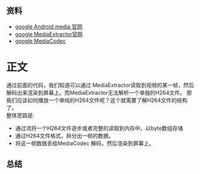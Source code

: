 ## 资料
* [google Android media 官网](https://developer.android.com/reference/android/media/package-summary)
* [google MediaExtractor官网](https://developer.android.com/reference/android/media/MediaExtractor)
* [google MediaCodec ](https://developer.android.com/reference/android/media/MediaCodec)
# 正文
通过前面的代码，我们知道可以通过 MediaExtractor读取到视频的某一帧，然后解码出来渲染到屏幕上。而MediaExtractor无法解析一个单独的H264文件。
那我们应该如何播放一个单纯的H264文件呢？这个就需要了解H264文件的结构了。<br>
整体思路是:
* 通过流将一个H264文件逐步或者完整的读取到内存中。以byte数组存储
* 通过H264文件格式，拆分出一帧的数据。
* 将这一帧数据丢给MediaCodec 解码，然后渲染到屏幕上。

##

## 总结
